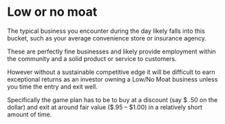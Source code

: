 # Low or no moat
The typical business you encounter during the day likely falls into this bucket, such as your average convenience store or insurance agency. 

These are perfectly fine businesses and likely provide employment within the community and a solid product or service to customers. 

However without a sustainable competitive edge it will be difficult to earn exceptional returns as an investor owning a Low/No Moat business unless you time the entry and exit well. 

Specifically the game plan has to be to buy at a discount (say $ .50 on the dollar) and exit at around fair value ($.95 – $1.00) in a relatively short amount of time.